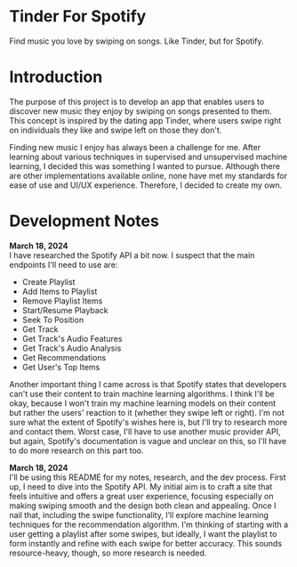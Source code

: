 # Tinder For Spotify
Find music you love by swiping on songs. Like Tinder, but for Spotify. 

# Introduction
The purpose of this project is to develop an app that enables users to discover new music they enjoy by swiping on songs presented to them. This concept is inspired by the dating app Tinder, where users swipe right on individuals they like and swipe left on those they don't.

Finding new music I enjoy has always been a challenge for me. After learning about various techniques in supervised and unsupervised machine learning, I decided this was something I wanted to pursue. Although there are other implementations available online, none have met my standards for ease of use and UI/UX experience. Therefore, I decided to create my own.


# Development Notes
**March 18, 2024**   
I have researched the Spotify API a bit now. I suspect that the main endpoints I'll need to use are:

- Create Playlist
- Add Items to Playlist
- Remove Playlist Items
- Start/Resume Playback
- Seek To Position
- Get Track
- Get Track's Audio Features
- Get Track's Audio Analysis
- Get Recommendations
- Get User's Top Items

Another important thing I came across is that Spotify states that developers can't use their content to train machine learning algorithms. I think I'll be okay, because I won't train my machine learning models on their content but rather the users' reaction to it (whether they swipe left or right). I'm not sure what the extent of Spotify's wishes here is, but I'll try to research more and contact them. Worst case, I'll have to use another music provider API, but again, Spotify's documentation is vague and unclear on this, so I'll have to do more research on this part too.  



**March 18, 2024**   
I'll be using this README for my notes, research, and the dev process. First up, I need to dive into the Spotify API. My initial aim is to craft a site that feels intuitive and offers a great user experience, focusing especially on making swiping smooth and the design both clean and appealing. Once I nail that, including the swipe functionality, I’ll explore machine learning techniques for the recommendation algorithm. I'm thinking of starting with a user getting a playlist after some swipes, but ideally, I want the playlist to form instantly and refine with each swipe for better accuracy. This sounds resource-heavy, though, so more research is needed.
